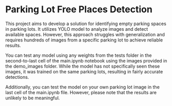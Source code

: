 # Parking Lot Free Places Detection

This project aims to develop a solution for identifying empty parking spaces in parking lots. It utilizes YOLO model to analyze images and detect available spaces. However, this approach struggles with generalization and requires hundreds of images from a specific parking lot to achieve reliable results.

You can test any model using any weights from the tests folder in the second-to-last cell of the main.ipynb notebook using the images provided in the demo_images folder. While the model has not specifically seen these images, it was trained on the same parking lots, resulting in fairly accurate detections.

Additionally, you can test the model on your own parking lot image in the last cell of the main.ipynb file. However, please note that the results are unlikely to be meaningful.